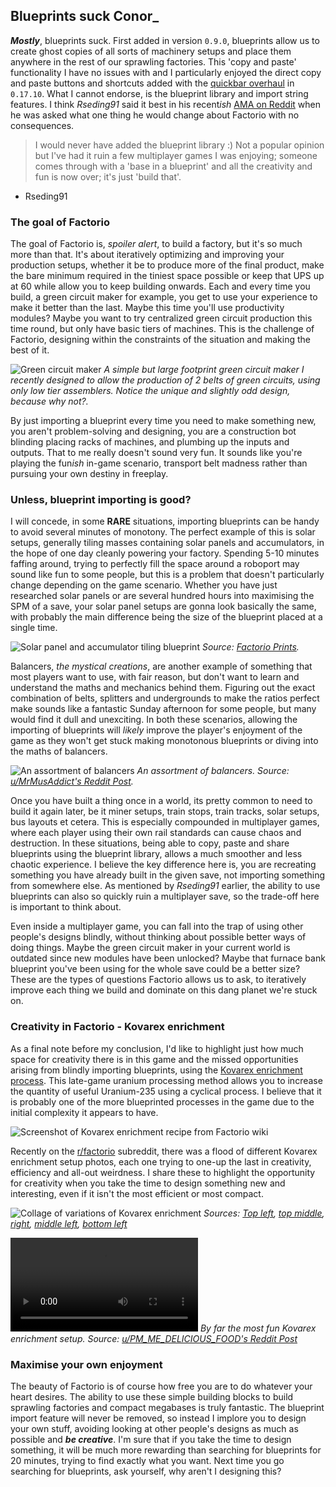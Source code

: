 ## Blueprints suck <author>Conor_</author>

***Mostly***, blueprints suck. First added in version `0.9.0`, blueprints allow us to create ghost copies of all sorts of machinery setups and place them anywhere in the rest of our sprawling factories. This 'copy and paste' functionality I have no issues with and I particularly enjoyed the direct copy and paste buttons and shortcuts added with the [quickbar overhaul](https://www.factorio.com/blog/post/fff-278) in `0.17.10`. What I cannot endorse, is the blueprint library and import string features. I think *Rseding91* said it best in his recent*ish* [AMA on Reddit](https://www.reddit.com/r/factorio/comments/in5d3i/developer_technicaloriented_ama/g45ay4e?utm_source=share&utm_medium=web2x&context=3) when he was asked what one thing he would change about Factorio with no consequences.  

> I would never have added the blueprint library :) Not a popular opinion but I've had it ruin a few multiplayer games I was enjoying; someone comes through with a 'base in a blueprint' and all the creativity and fun is now over; it's just 'build that'.
- Rseding91

### The goal of Factorio

The goal of Factorio is, *spoiler alert*, to build a factory, but it's so much more than that. It's about iteratively optimizing and improving your production setups, whether it be to produce more of the final product, make the bare minimum required in the tiniest space possible or keep that UPS up at 60 while allow you to keep building onwards. Each and every time you build, a green circuit maker for example, you get to use your experience to make it better than the last. Maybe this time you'll use productivity modules? Maybe you want to try centralized green circuit production this time round, but only have basic tiers of machines. This is the challenge of Factorio, designing within the constraints of the situation and making the best of it.

![Green circuit maker](media/green-circuit.jpg)
*A simple but large footprint green circuit maker I recently designed to allow the production of 2 belts of green circuits, using only low tier assemblers. Notice the unique and slightly odd design, because why not?.*

By just importing a blueprint every time you need to make something new, you aren't problem-solving and designing, you are a construction bot blinding placing racks of machines, and plumbing up the inputs and outputs. That to me really doesn't sound very fun. It sounds like you're playing the fun*ish* in-game scenario, transport belt madness rather than pursuing your own destiny in freeplay.

### Unless, blueprint importing is good?

I will concede, in some **RARE** situations, importing blueprints can be handy to avoid several minutes of monotony. The perfect example of this is solar setups, generally tiling masses containing solar panels and accumulators, in the hope of one day cleanly powering your factory. Spending 5-10 minutes faffing around, trying to perfectly fill the space around a roboport may sound like fun to some people, but this is a problem that doesn't particularly change depending on the game scenario. Whether you have just researched solar panels or are several hundred hours into maximising the SPM of a save, your solar panel setups are gonna look basically the same, with probably the main difference being the size of the blueprint placed at a single time.

![Solar panel and accumulator tiling blueprint](media/solar-blueprint.jpg)
*Source: [Factorio Prints](https://factorioprints.com/view/-KYeNAYQVgk2DcbuORde).*

Balancers, *the mystical creations*, are another example of something that most players want to use, with fair reason, but don't want to learn and understand the maths and mechanics behind them. Figuring out the exact combination of belts, splitters and undergrounds to make the ratios perfect make sounds like a fantastic Sunday afternoon for some people, but many would find it dull and unexciting. In both these scenarios, allowing the importing of blueprints will *likely* improve the player's enjoyment of the game as they won't get stuck making monotonous blueprints or diving into the maths of balancers.

![An assortment of balancers](media/balancers.jpg)
*An assortment of balancers. Source: [u/MrMusAddict's Reddit Post](https://www.reddit.com/r/factorio/comments/bf600q/my_take_on_balancers_designed_to_help_understand/).*

Once you have built a thing once in a world, its pretty common to need to build it again later, be it miner setups, train stops, train tracks, solar setups, bus layouts et cetera. This is especially compounded in multiplayer games, where each player using their own rail standards can cause chaos and destruction. In these situations, being able to copy, paste and share blueprints using the blueprint library, allows a much smoother and less chaotic experience. I believe the key difference here is, you are recreating something you have already built in the given save, not importing something from somewhere else. As mentioned by *Rseding91* earlier, the ability to use blueprints can also so quickly ruin a multiplayer save, so the trade-off here is important to think about.

Even inside a multiplayer game, you can fall into the trap of using other people's designs blindly, without thinking about possible better ways of doing things. Maybe the green circuit maker in your current world is outdated since new modules have been unlocked? Maybe that furnace bank blueprint you've been using for the whole save could be a better size? These are the types of questions Factorio allows us to ask, to iteratively improve each thing we build and dominate on this dang planet we're stuck on.

### Creativity in Factorio - Kovarex enrichment

As a final note before my conclusion, I'd like to highlight just how much space for creativity there is in this game and the missed opportunities arising from blindly importing blueprints, using the [Kovarex enrichment process](https://wiki.factorio.com/Kovarex_enrichment_process). This late-game uranium processing method allows you to increase the quantity of useful Uranium-235 using a cyclical process. I believe that it is probably one of the more blueprinted processes in the game due to the initial complexity it appears to have.

![Screenshot of Kovarex enrichment recipe from Factorio wiki](media/kovarex-recipe.jpg)

Recently on the [r/factorio](https://www.reddit.com/r/factorio/) subreddit, there was a flood of different Kovarex enrichment setup photos, each one trying to one-up the last in creativity, efficiency and all-out weirdness. I share these to highlight the opportunity for creativity when you take the time to design something new and interesting, even if it isn't the most efficient or most compact.

![Collage of variations of Kovarex enrichment](media/kovarex-collage.jpg)
*Sources: [Top left](https://www.reddit.com/r/factorio/comments/it53gn/so_i_built_a_kovarex_enrichment_process_setup/), [top middle](https://www.reddit.com/r/factorio/comments/ju509t/my_noobish_try_at_kovarex_enrichment/), [right](https://www.reddit.com/r/factorio/comments/jkmkyc/my_overkill_beaconed_buffered_uranium_processing/), [middle left](https://www.reddit.com/r/factorio/comments/hrumlj/beaconed_kovarex_processing_with_no_circuits/), [bottom left](https://www.reddit.com/r/factorio/comments/hgb8zn/the_1_million_monkeys_method_of_kovarex_enrichment/)*

![Kovarex enrichment using looping train](media/kovarex-train-loop.mp4)
*By far the most fun Kovarex enrichment setup. Source: [u/PM_ME_DELICIOUS_FOOD's Reddit Post](https://www.reddit.com/r/factorio/comments/jj4nsl/my_take_on_kovarex_circle_nuketrain_violently/)*

### Maximise your own enjoyment

The beauty of Factorio is of course how free you are to do whatever your heart desires. The ability to use these simple building blocks to build sprawling factories and compact megabases is truly fantastic. The blueprint import feature will never be removed, so instead I implore you to design your own stuff, avoiding looking at other people's designs as much as possible and ***be creative***. I'm sure that if you take the time to design something, it will be much more rewarding than searching for blueprints for 20 minutes, trying to find exactly what you want. Next time you go searching for blueprints, ask yourself, why aren't I designing this?

